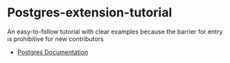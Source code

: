 # Postgres-extension-tutorial
An easy-to-follow tutorial with clear examples because the barrier for entry is prohibitive for new contributors

- [Postgres Documentation](https://www.postgresql.org/docs/15/index.html)
